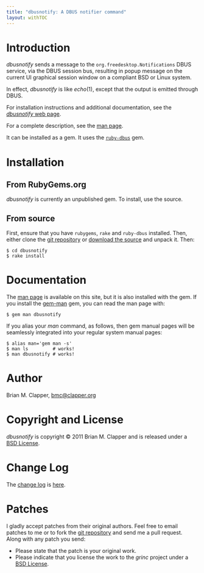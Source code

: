 ```yaml
---
title: "dbusnotify: A DBUS notifier command"
layout: withTOC
---
```


# Introduction

*dbusnotify* sends a message to the `org.freedesktop.Notifications` DBUS
service, via the DBUS session bus, resulting in popup message on the current
UI graphical session window on a compliant BSD or Linux system.

In effect, *dbusnotify* is like *echo*(1), except that the output is emitted
through DBUS.

For installation instructions and additional documentation, see the
[*dbusnotify* web page][].

For a complete description, see the [man page][].

It can be installed as a gem. It uses the [`ruby-dbus`][] gem.

[`ruby-dbus`]: https://github.com/mvidner/ruby-dbus/

# Installation

## From RubyGems.org

*dbusnotify* is currently an unpublished gem. To install, use the source.

## From source

First, ensure that you have `rubygems`, `rake` and `ruby-dbus` installed.
Then, either clone the [git repository][] or [download the source][] and
unpack it. Then:

    $ cd dbusnotify
    $ rake install
    
# Documentation

The [man page][] is available on this site, but it is also installed with
the gem. If you install the [gem-man][] gem, you can read the man page with:

    $ gem man dbusnotify
    
If you alias your *man* command, as follows, then gem manual pages will be
seamlessly integrated into your regular system manual pages:

    $ alias man='gem man -s'
    $ man ls         # works!
    $ man dbusnotify # works!

# Author

Brian M. Clapper, [bmc@clapper.org][]

# Copyright and License

*dbusnotify* is copyright &copy; 2011 Brian M. Clapper and is released
under a [BSD License][].

# Change Log

The [change log][CHANGELOG] is [here][CHANGELOG].

# Patches

I gladly accept patches from their original authors. Feel free to email
patches to me or to fork the [git repository][] and send me a pull
request. Along with any patch you send:

* Please state that the patch is your original work.
* Please indicate that you license the work to the *grinc* project
  under a [BSD License][].

[BSD License]: license.html
[git repository]: http://github.com/bmc/dbusnotify
[GitHub]: http://github.com/bmc/
[downloads area]: http://github.com/bmc/dbusnotify/downloads
[bmc@clapper.org]: mailto:bmc@clapper.org
[rubygems]: http://rubygems.org/
[rvm]: http://rvm.beginrescueend.com/
[download the source]: https://github.com/bmc/dbusnotify/archives/master
[CHANGELOG]: CHANGELOG.html
[man page]: man/dbusnotify.1.html
[gem-man]: https://github.com/defunkt/gem-man
[*dbusnotify* web page]: http://software.clapper.org/dbusnotify/

